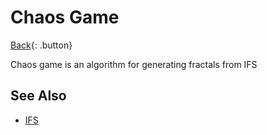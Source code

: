 # Chaos Game

[Back](../../index.md){: .button}

Chaos game is an algorithm for generating fractals from IFS



## See Also

- [IFS](../ifs.md)
